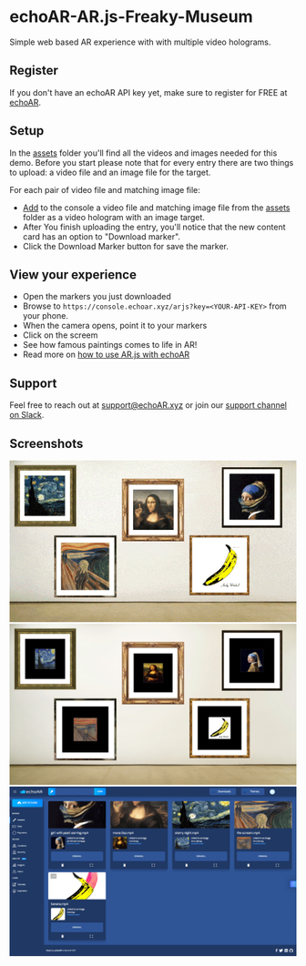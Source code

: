 # echoAR-AR.js-Freaky-Museum
Simple web based AR experience with with multiple video holograms.

## Register
If you don't have an echoAR API key yet, make sure to register for FREE at [echoAR](https://console.echoar.xyz/#/auth/register).

## Setup
In the [assets](https://github.com/echoARxyz/echoAR-AR.js-Freaky-Museum/tree/master/assets) folder you'll find all the videos and images needed for this demo.
Before you start please note that for every entry there are two things to upload: a video file and an image file for the target.

For each pair of video file and matching image file:
* [Add](https://docs.echoar.xyz/web-console/manage-pages/content-page/how-to-add-content) to the console a video file and matching image file from the [assets](https://github.com/echoARxyz/echoAR-AR.js-Freaky-Museum/tree/master/assets) folder as a video hologram with an image target.
* After You finish uploading the entry, you'll notice that the new content card has an option to "Download marker". 
* Click the Download Marker button for save the marker.

## View your experience
* Open the markers you just downloaded
* Browse to `https://console.echoar.xyz/arjs?key=<YOUR-API-KEY>` from your phone.
* When the camera opens, point it to your markers
* Click on the screem
* See how famous paintings comes to life in AR!
* Read more on [how to use AR.js with echoAR](https://docs.echoar.xyz/ar.js/)

## Support
Feel free to reach out at [support@echoAR.xyz](mailto:support@echoAR.xyz) or join our [support channel on Slack](https://join.slack.com/t/echoar/shared_invite/enQtNTg4NjI5NjM3OTc1LWU1M2M2MTNlNTM3NGY1YTUxYmY3ZDNjNTc3YjA5M2QyNGZiOTgzMjVmZWZmZmFjNGJjYTcxZjhhNzk3YjNhNjE). 

## Screenshots
![AR Museum Wall](/screenshots/AR%20Museum%20Wall.gif)
![Museum Wall with Markers](/screenshots/Museum%20Wall.JPG)
![echoAR console screenshot](/screenshots/Console.png)
